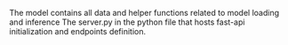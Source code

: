 The model contains all data and helper functions related to model loading and inference
The server.py in the python file that hosts fast-api initialization and endpoints definition.
